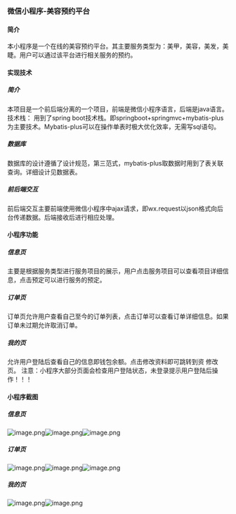 ### 微信小程序-美容预约平台

#### 简介

本小程序是一个在线的美容预约平台。其主要服务类型为：美甲，美容，美发，美睫。用户可以通过该平台进行相关服务的预约。

#### 实现技术

##### 简介

本项目是一个前后端分离的一个项目，前端是微信小程序语言，后端是java语言。
技术栈：
用到了spring boot技术栈。即springboot+springmvc+mybatis-plus为主要技术。Mybatis-plus可以在操作单表时极大优化效率，无需写sql语句。

##### 数据库

数据库的设计遵循了设计规范，第三范式，mybatis-plus取数据时用到了表关联查询。详细设计见数据表。

##### 前后端交互

前后端交互主要前端使用微信小程序中ajax请求，即wx.request以json格式向后台传递数据。后端接收后进行相应处理。

#### 小程序功能

##### 信息页

主要是根据服务类型进行服务项目的展示，用户点击服务项目可以查看项目详细信息，点击预定可以进行服务的预定。

##### 订单页

订单页允许用户查看自己至今的订单列表，点击订单可以查看订单详细信息。如果订单未过期允许取消订单。

##### 我的页

允许用户登陆后查看自己的信息即钱包余额。点击修改资料即可跳转到资
修改页。
注意：小程序大部分页面会检查用户登陆状态，未登录提示用户登陆后操作！！！

#### 小程序截图

##### 信息页

![image.png](./assets/image.png)![image.png](./assets/1646447199408-image.png)![image.png](./assets/1646447235460-image.png)

##### 订单页

![image.png](./assets/1646447331454-image.png)![image.png](./assets/1646447336671-image.png)![image.png](./assets/1646447348634-image.png)

##### 我的页

![image.png](./assets/1646447404886-image.png)![image.png](./assets/1646447411187-image.png)






